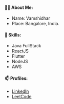 #### 👨‍💻 About Me:
  - Name: Vamshidhar
  - Place: Bangalore, India.

#### 🔭 Skills:
  - Java FullStack
  - ReactJS
  - Flutter
  - NodeJS
  - AWS
 
#### 📫 Profiles:
  - [LinkedIn](https://www.linkedin.com/in/vamshidhar-telugu-b10259181/)
  - [LeetCode](https://leetcode.com/deVamsh1/)


